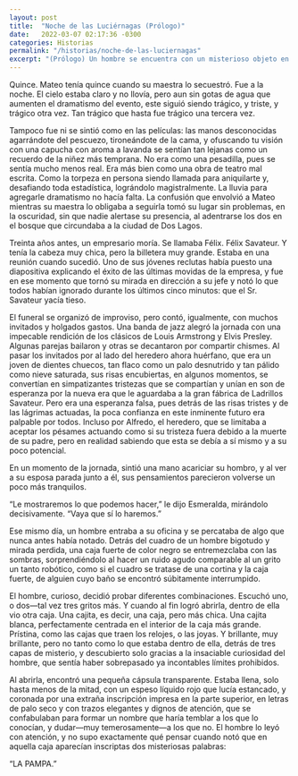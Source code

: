 ```yaml
---
layout: post
title:  "Noche de las Luciérnagas (Prólogo)"
date:   2022-03-07 02:17:36 -0300
categories: Historias
permalink: "/historias/noche-de-las-luciernagas"
excerpt: "(Prólogo) Un hombre se encuentra con un misterioso objeto en la fábrica antes dirigida por su padre."
---
```

Quince. Mateo tenía quince cuando su maestra lo secuestró. Fue a la noche. El cielo estaba claro y no llovía, pero aun sin gotas de agua que aumenten el dramatismo del evento, este siguió siendo trágico, y triste, y trágico otra vez. Tan trágico que hasta fue trágico una tercera vez.

Tampoco fue ni se sintió como en las películas: las manos desconocidas agarrándote del pescuezo, tironeándote de la cama, y ofuscando tu visión con una capucha con aroma a lavanda se sentían tan lejanas como un recuerdo de la niñez más temprana. No era como una pesadilla, pues se sentía mucho menos real. Era más bien como una obra de teatro mal escrita. Como la torpeza en persona siendo llamada para aniquilarte y, desafiando toda estadística, lográndolo magistralmente. La lluvia para agregarle dramatismo no hacía falta. La confusión que envolvió a Mateo mientras su maestra lo obligaba a seguirla tomó su lugar sin problemas, en la oscuridad, sin que nadie alertase su presencia, al adentrarse los dos en el bosque que circundaba a la ciudad de Dos Lagos.

Treinta años antes, un empresario moría. Se llamaba Félix. Félix Savateur. Y tenía la cabeza muy chica, pero la billetera muy grande. Estaba en una reunión cuando sucedió. Uno de sus jóvenes reclutas había puesto una diapositiva explicando el éxito de las últimas movidas de la empresa, y fue en ese momento que tornó su mirada en dirección a su jefe y notó lo que todos habían ignorado durante los últimos cinco minutos: que el Sr. Savateur yacía tieso.

El funeral se organizó de improviso, pero contó, igualmente, con muchos invitados y holgados gastos. Una banda de jazz alegró la jornada con una impecable rendición de los clásicos de Louis Armstrong y Elvis Presley. Algunas parejas bailaron y otras se decantaron por compartir chismes. Al pasar los invitados por al lado del heredero ahora huérfano, que era un joven de dientes chuecos, tan flaco como un palo desnutrido y tan pálido como nieve saturada, sus risas encubiertas, en algunos momentos, se convertían en simpatizantes tristezas que se compartían y unían en son de esperanza por la nueva era que le aguardaba a la gran fábrica de Ladrillos Savateur. Pero era una esperanza falsa, pues detrás de las risas tristes y de las lágrimas actuadas, la poca confianza en este inminente futuro era palpable por todos. Incluso por Alfredo, el heredero, que se limitaba a aceptar los pésames actuando como si su tristeza fuera debido a la muerte de su padre, pero en realidad sabiendo que esta se debía a sí mismo y a su poco potencial.

En un momento de la jornada, sintió una mano acariciar su hombro, y al ver a su esposa parada junto a él, sus pensamientos parecieron volverse un poco más tranquilos.

“Le mostraremos lo que podemos hacer,” le dijo Esmeralda, mirándolo decisivamente. “Vaya que sí lo haremos.”

Ese mismo día, un hombre entraba a su oficina y se percataba de algo que nunca antes había notado. Detrás del cuadro de un hombre bigotudo y mirada perdida, una caja fuerte de color negro se entremezclaba con las sombras, sorprendiéndolo al hacer un ruido agudo comparable al un grito un tanto robótico, como si el cuadro se tratase de una cortina y la caja fuerte, de alguien cuyo baño se encontró súbitamente interrumpido.

El hombre, curioso, decidió probar diferentes combinaciones. Escuchó uno, o dos—tal vez tres gritos más. Y cuando al fin logró abrirla, dentro de ella vio otra caja. Una cajita, es decir, una caja, pero más chica. Una cajita blanca, perfectamente centrada en el interior de la caja más grande. Prístina, como las cajas que traen los relojes, o las joyas. Y brillante, muy brillante, pero no tanto como lo que estaba dentro de ella, detrás de tres capas de misterio, y descubierto solo gracias a la insaciable curiosidad del hombre, que sentía haber sobrepasado ya incontables límites prohibidos.

Al abrirla, encontró una pequeña cápsula transparente. Estaba llena, solo hasta menos de la mitad, con un espeso líquido rojo que lucía estancado, y coronada por una extraña inscripción impresa en la parte superior, en letras de palo seco y con trazos elegantes y dignos de atención, que se confabulaban para formar un nombre que haría temblar a los que lo conocían, y dudar—muy temerosamente—a los que no. El hombre lo leyó con atención, y no supo exactamente qué pensar cuando notó que en aquella caja aparecían inscriptas dos misteriosas palabras: 

“LA PAMPA.”
